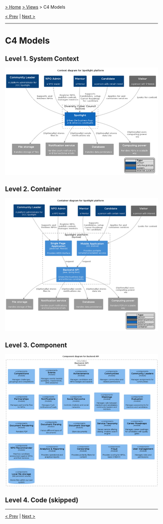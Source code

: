 [> Home](../../README.md) [> Views](../README.md) > C4 Models

[< Prev](../4.3.Scenarios/README.md)  |  [Next >](../README.md)

---

# C4 Models

## Level 1. System Context
<img src="../../assets/plantuml/context.png" alt="C4 System Context Diagram">

## Level 2. Container
<img src="../../assets/plantuml/container.png" alt="C4 System Container Diagram">

## Level 3. Component
<img src="../../assets/plantuml/component.png" alt="C4 System Component Diagram">

## Level 4. Code (skipped)

---

[< Prev](../4.3.Scenarios/README.md)  |  [Next >](../README.md)
